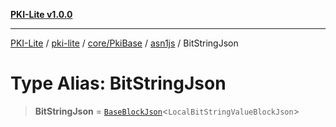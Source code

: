 [**PKI-Lite v1.0.0**](../../../../../../README.md)

---

[PKI-Lite](../../../../../../README.md) / [pki-lite](../../../../../README.md) / [core/PkiBase](../../../README.md) / [asn1js](../README.md) / BitStringJson

# Type Alias: BitStringJson

> **BitStringJson** = [`BaseBlockJson`](../interfaces/BaseBlockJson.md)\<`LocalBitStringValueBlockJson`\>
